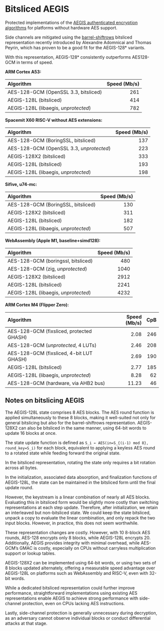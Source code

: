 # Bitsliced AEGIS

Protected implementations of the [AEGIS authenticated encryption algorithms](https://cfrg.github.io/draft-irtf-cfrg-aegis-aead/draft-irtf-cfrg-aegis-aead.html) for platforms without hardware AES support.

Side channels are mitigated using the [barrel-shiftrows](https://eprint.iacr.org/2020/1123.pdf) bitsliced representation recently introduced by Alexandre Adomnicai and Thomas Peyrin, which has proven to be a good fit for the AEGIS-128* variants.

With this representation, AEGIS-128* consistently outperforms AES128-GCM in terms of speed.

**ARM Cortex A53:**

| Algorithm                            | Speed (Mb/s) |
| :----------------------------------- | -----------: |
| AES-128-GCM (OpenSSL 3.3, bitsliced) |          261 |
| AEGIS-128L (bitsliced)               |          414 |
| AEGIS-128L (libaegis, _unprotected_) |          782 |

**Spacemit X60 RISC-V without AES extensions:**

| Algorithm                                | Speed (Mb/s) |
| :--------------------------------------- | -----------: |
| AES-128-GCM (BoringSSL, bitsliced)       |          137 |
| AES-128-GCM (OpenSSL 3.3, _unprotected_) |          223 |
| AEGIS-128X2 (bitsliced)                  |          333 |
| AEGIS-128L (bitsliced)                   |          193 |
| AEGIS-128L (libaegis, _unprotected_)     |          198 |

**Sifive, u74-mc:**

| Algorithm                            | Speed (Mb/s) |
| :----------------------------------- | -----------: |
| AES-128-GCM (BoringSSL, bitsliced)   |          130 |
| AEGIS-128X2 (bitsliced)              |          311 |
| AEGIS-128L (bitsliced)               |          182 |
| AEGIS-128L (libaegis, _unprotected_) |          507 |

**WebAssembly (Apple M1, baseline+simd128):**

| Algorithm                            | Speed (Mb/s) |
| :----------------------------------- | -----------: |
| AES-128-GCM (boringssl, bitsliced)   |          480 |
| AES-128-GCM (zig, _unprotected_)     |         1040 |
| AEGIS-128X2 (bitsliced)              |         2912 |
| AEGIS-128L (bitsliced)               |         2241 |
| AEGIS-128L (libaegis, _unprotected_) |         4232 |

**ARM Cortex M4 (Flipper Zero):**

| Algorithm                                | Speed (Mb/s) |  CpB |
| :--------------------------------------- | -----------: | ---: |
| AES-128-GCM (fixsliced, protected GHASH) |         2.08 |  246 |
| AES-128-GCM (_unprotected_, 4 LUTs)      |         2.46 |  208 |
| AES-128-GCM (fixsliced, 4-bit LUT GHASH) |         2.69 |  190 |
| AEGIS-128L (bitsliced)                   |         2.77 |  185 |
| AEGIS-128L (libaegis, _unprotected_)     |         8.28 |   62 |
| AES-128-GCM (hardware, via AHB2 bus)     |        11.23 |   46 |

## Notes on bitslicing AEGIS

The AEGIS-128L state comprises 8 AES blocks. The AES round function is applied simultaneously to these 8 blocks, making it well-suited not only for general bitslicing but also for the barrel-shiftrows representation. AEGIS-128X2 can also be bitsliced in the same manner, using 64-bit words to update 16 blocks at once.

The state update function is defined as `S_i ← AES(in=S_{(i-1) mod 8}, round_key=S_i)` for each block, equivalent to applying a keyless AES round to a rotated state while feeding forward the original state.

In the bitsliced representation, rotating the state only requires a bit rotation across all bytes.

In the initialization, associated data absorption, and finalization functions of AEGIS-128L, the state can be maintained in the bitsliced form until the final update round.

However, the keystream is a linear combination of nearly all AES blocks. Evaluating this in bitsliced form would be slightly more costly than switching representations at each step update. Therefore, after initialization, we retain an interleaved but non-bitsliced state. We could keep the state bitsliced, unpack a copy to evaluate the linear combination, and only repack the two input blocks. However, in practice, this does not seem worthwhile.

These representation changes are costly. However, with 10 8-block AES rounds, AES-128 encrypts only 8 blocks, while AEGIS-128L encrypts 20. Additionally, AEGIS provides integrity with minimal overhead, while AES-GCM’s GMAC is costly, especially on CPUs without carryless multiplication support or lookup tables.

AEGIS-128X2 can be implemented using 64-bit words, or using two sets of 8 blocks updated alternately, offering a measurable speed advantage over AEGIS-128L on platforms such as WebAssembly and RISC-V, even with 32-bit words.

While a dedicated bitsliced representation could further improve performance, straightforward implementations using existing AES representations enable AEGIS to achieve strong performance with side-channel protection, even on CPUs lacking AES instructions.

Lastly, side-channel protection is generally unnecessary during decryption, as an adversary cannot observe individual blocks or conduct differential attacks at that stage.